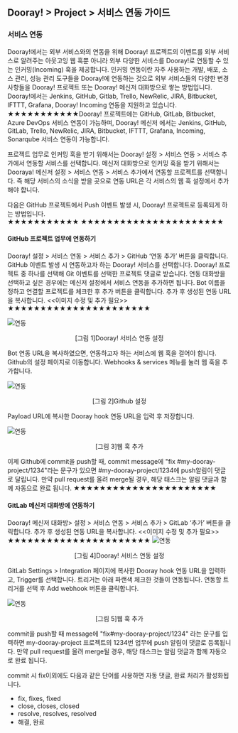 ## Dooray! > Project > 서비스 연동 가이드 

### 서비스 연동 

Dooray!에서는 외부 서비스와의 연동을 위해 Dooray! 프로젝트의 이벤트를 외부 서비스로 알려주는 아웃고잉 웹 훅뿐 아니라 외부 다양한 서비스를 Dooray!로 연동할 수 있는 인커밍(Incoming) 훅을 제공합니다. 인커밍 연동이란 자주 사용하는 개발, 배포, 소스 관리, 성능 관리 도구들을 Dooray!에 연동하는 것으로 외부 서비스들의 다양한 변경 사항들을 Dooray! 프로젝트 또는 Dooray! 메신저 대화방으로 쌓는 방법입니다.  Dooray!에서는 Jenkins, GitHub, Gitlab, Trello, NewRelic, JIRA, Bitbucket, IFTTT, Grafana, Dooray! Incoming 연동을 지원하고 있습니다.  ★★★★★★★★★★★Dooray! 프로젝트에는 GitHub, GitLab, Bitbucket,  Azure DevOps 서비스 연동이 가능하며, Dooray! 메신저 에서는 Jenkins, GitHub, GitLab, Trello, NewRelic, JIRA, Bitbucket, IFTTT, Grafana, Incoming, Sonarqube 서비스 연동이 가능합니다.  

프로젝트 업무로 인커밍 훅을 받기 위해서는 Dooray! 설정 > 서비스 연동 > 서비스 추가에서 연동할 서비스를 선택합니다. 메신저 대화방으로 인커밍 훅을 받기 위해서는 Dooraya! 메신저 설정 > 서비스 연동 > 서비스 추가에서 연동할 프로젝트를 선택합니다. 즉 해당 서비스의 소식을 받을 곳으로 연동 URL은 각 서비스의 웹 훅 설정에서 추가해야 합니다.

 다음은 GitHub 프로젝트에서 Push 이벤트 발생 시, Dooray! 프로젝트로 등록되게 하는 방법입니다.  
★★★★★★★★★★★
★★★★★★★★★★★★★★★★★★★★★★
#### GitHub 프로젝트 업무에 연동하기 

Dooray! 설정 > 서비스 연동 > 서비스 추가 > GitHub ‘연동 추가’ 버튼을 클릭합니다. GitHub 이벤트 발생 시 연동하고자 하는 Dooray! 서비스를 선택합니다. Dooray! 프로젝트 중 하나를 선택해 Git 이벤트를 선택한 프로젝트 댓글로 받습니다. 연동 대화방을 선택하고 싶은 경우에는 메신저 설정에서 서비스 연동을 추가하면 됩니다. 
Bot 이름을 정하고 연결할 프로젝트를 체크한 후 추가 버튼을 클릭합니다. 추가 후 생성된 연동 URL을 복사합니다.
<<이미지 수정 및 추가 필요>>
★★★★★★★★★★★★★★★★★★★★★★

![연동](http://static.toastoven.net/prod_dooray_project/01_project_integration.png)
<center>[그림 1]Dooray! 서비스 연동 설정</center>

Bot 연동 URL을 복사하였으면, 연동하고자 하는 서비스에 웹 훅을 걸어야 합니다. Github의 설정 페이지로 이동합니다. Webhooks & services 메뉴를 눌러 웹 훅을 추가합니다.  

![연동](http://static.toastoven.net/prod_dooray_project/02_project_integration.png)
<center>[그림 2]Github 설정</center>

Payload URL에 복사한 Dooray hook 연동 URL을 입력 후 저장합니다. 

![연동](http://static.toastoven.net/prod_dooray_project/03_project_integration.png)
<center>[그림 3]웹 훅 추가</center>

이제 Github에 commit을 push할 때, commit message에 "fix #my-dooray-project/1234"라는 문구가 있으면 #my-dooray-project/1234에 push알림이 댓글로 달립니다. 만약 pull request를 올려 merge될 경우, 해당 태스크는 알림 댓글과 함께 자동으로 완료 됩니다.
★★★★★★★★★★★★★★★★★★★★★★
#### GitLab 메신저 대화방에 연동하기 

Dooray! 메신저 대화방>  설정 > 서비스 연동 > 서비스 추가 > GitLab ‘추가’ 버튼을 클릭합니다. 추가 후 생성된 연동 URL을 복사합니다. 
<<이미지 수정 및 추가 필요>>
★★★★★★★★★★★★★★★★★★★★★★
![연동](http://static.toastoven.net/prod_dooray_project/043_project_integration.png)
<center>[그림 4]Dooray! 서비스 연동 설정</center>

GitLab Settings > Integration 페이지에 복사한 Dooray hook 연동 URL을 입력하고, Trigger를 선택합니다. 트리거는 아래 파랜색 체크한 것들이 연동됩니다. 연동할 트리거를 선택 후 Add webhook 버튼을 클릭합니다. 

![연동](http://static.toastoven.net/prod_dooray_project/05_project_integration.png)
<center>[그림 5]웹 훅 추가</center>

commit을 push할 때 message에 "fix#my-dooray-project/1234" 라는 문구를 입력하면 my-dooray-project 프로젝트의 1234번 업무에 push 알림이 댓글로 등록됩니다. 만약 pull request를 올려 merge될 경우, 해당 태스크는 알림 댓글과 함께 자동으로 완료 됩니다. 

commit 시 fix이외에도 다음과 같은 단어를 사용하면 자동 댓글, 완료 처리가 활성화됩니다. 
- fix, fixes, fixed
- close, closes, closed
- resolve, resolves, resolved
- 해결, 완료 



